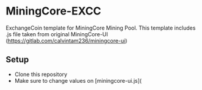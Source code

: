 # MiningCore-EXCC

ExchangeCoin template for MiningCore Mining Pool. This template includes .js file taken from original MiningCore-UI (https://gitlab.com/calvintam236/miningcore-ui)

## Setup

* Clone this repository
* Make sure to change values on [miningcore-ui.js](
